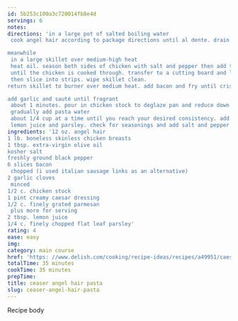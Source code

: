 ```yaml
---
id: 5b253c100a3c720014fb8e4d
servings: 6
notes:
directions: 'in a large pot of salted boiling water
 cook angel hair according to package directions until al dente. drain and reserve 1 cup pasta water.

meanwhile
 in a large skillet over medium-high heat
 heat oil. season both sides of chicken with salt and pepper then add to pan. cook about 5-6 minutes per side
 until the chicken is cooked through. transfer to a cutting board and let rest for 10 minutes
 then slice into strips. wipe skillet clean.
return skillet to burner over medium heat. add bacon and fry until crispy. drain bacon pieces on a paper towel-lined plate. reserve about two tablespoons of bacon fat in skillet.

add garlic and sauté until fragrant
 about 1 minutes. pour in chicken stock to deglaze pan and reduce down slightly. stir in caesar dressing and bring mixture to a slight simmer. if the sauce is too thick
 gradually add pasta water
 about 1/4 cup at a time until you reach your desired consistency. add parmesan
 lemon juice and parsley. check for seasonings and add salt and pepper as needed.'
ingredients: '12 oz. angel hair
1 lb. boneless skinless chicken breasts
1 tbsp. extra-virgin olive oil
kosher salt
freshly ground black pepper
6 slices bacon
 chopped (i used italian sausage links as an alternative)
2 garlic cloves
 minced
1/2 c. chicken stock
1 pint creamy caesar dressing
1/2 c. finely grated parmesan
 plus more for serving
2 tbsp. lemon juice
1/4 c. finely chopped flat leaf parsley'
rating: 4
ease: easy
img:
category: main course
href: 'https: //www.delish.com/cooking/recipe-ideas/recipes/a49951/caesar-angel-hair-recipe/'
totalTime: 35 minutes
cookTime: 35 minutes
prepTime:
title: ceaser angel hair pasta
slug: ceaser-angel-hair-pasta
---
```

Recipe body